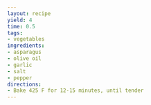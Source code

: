 ```yaml
---
layout: recipe
yield: 4
time: 0.5
tags:
- vegetables
ingredients:
- asparagus
- olive oil
- garlic
- salt
- pepper
directions:
- Bake 425 F for 12-15 minutes, until tender
---
```

